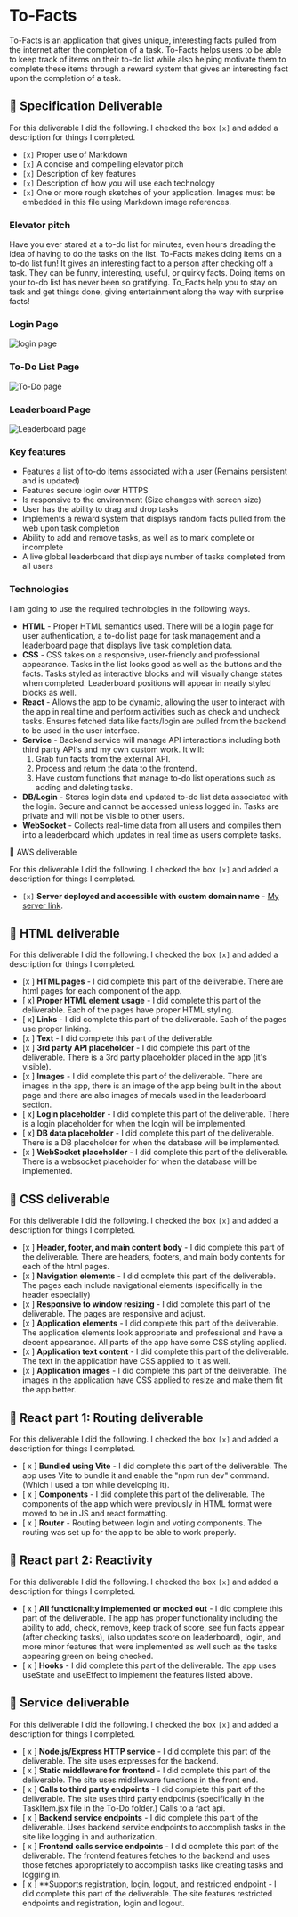 # To-Facts
<!--[My Notes](notes.md)

For the AWS Section. I learned a lot about how to set up a web server on the Amazon cloud. I learned that there are a lot of different types of domains. There are also a lot of rules you can use in the records sections which helps control the routing. This is somewhat similar to the redirects in WordPress. However it is a little bit different in that these rules can form the basis of the site and the site cannot always function without them. 

For the HTML section I learned a lot about using html to group components together, specifically making list like structuers. I learned that sometimes instead of using unordered lists or other actual list components its better to make div groups that are grouped together because it allows more functionality. I also learned a bit about HTML semantics. Such as sectioning div groups and other items and using nav around links.

For the CSS section I learned a lot about using styling to make HTML components pretty. I learned that there are certain subtle differences that can give you the results you need. Like setting height to 100vh expands the height to fill screen while setting it to 100% doesn't. (Which I guess makes sense since vh = view height) I also learned a lot about CSS components and using them to get results on the HTMl components that look good. 

For the React Part 1 I learned about using nav links to set up routing as a single page application. I also learned about establishing each HTML component as a React component I also learned a lot about modularization as well.

For React Part 2 I learned a lot about the syntax requirements (syntax errors/debugging took the most amount of time). I also learned a lot about the different components of a functional react app like use effect and use state.
in addition I felt like I learned a lot about JS functions and react specific functions as well. I felt like so far this part of the project has helped me to learn the most out of all of the parts. 

For Simon Service I felt like I learned a lot about working between the front and the backend. Once again the syntax errors and the debugging took a lot of time for me. I also felt like I learned a lot more about async code and await. Which was something that I was a little confused about before but I felt like I got a better hold of during this process. I also felt like I learned a bit about debugging code and writing better JS/react since this section was almost entirely made of JS.  
-->


To-Facts is an application that gives unique, interesting facts pulled from the internet after the completion of a task. To-Facts helps users to be able to keep track of items on their to-do list while also helping motivate them to complete these items through a reward system that gives an interesting fact upon the completion of a task.  

## 🚀 Specification Deliverable

For this deliverable I did the following. I checked the box `[x]` and added a description for things I completed.

- `[x]` Proper use of Markdown
- `[x]` A concise and compelling elevator pitch
- `[x]` Description of key features
- `[x]` Description of how you will use each technology
- `[x]` One or more rough sketches of your application. Images must be embedded in this file using Markdown image references.

### Elevator pitch

Have you ever stared at a to-do list for minutes, even hours dreading the idea of having to do the tasks on the list. To-Facts makes doing items on a to-do list fun! It gives an interesting fact to a person after checking off a task. They can be funny, interesting, useful, or quirky facts. Doing items on your to-do list has never been so gratifying. To_Facts help you to stay on task and get things done, giving entertainment along the way with surprise facts!

### Login Page
![login page](IMG_2256.jpeg)
### To-Do List Page
![To-Do page](IMG_2259.jpeg)
### Leaderboard Page
![Leaderboard page](IMG_2258.jpeg)

### Key features

- Features a list of to-do items associated with a user (Remains persistent and is updated)
- Features secure login over HTTPS
- Is responsive to the environment (Size changes with screen size)
- User has the ability to drag and drop tasks
- Implements a reward system that displays random facts pulled from the web upon task completion
- Ability to add and remove tasks, as well as to mark complete or incomplete
- A live global leaderboard that displays number of tasks completed from all users
 

### Technologies

I am going to use the required technologies in the following ways.

- **HTML** - Proper HTML semantics used. There will be a login page for user authentication, a to-do list page for task management and a leaderboard page that displays live task completion data. 
- **CSS** - CSS takes on a responsive, user-friendly and professional appearance. Tasks in the list looks good as well as the buttons and the facts. Tasks styled as interactive blocks and will visually change states when completed.  Leaderboard positions will appear in neatly styled blocks as well.
- **React** - Allows the app to be dynamic, allowing the user to interact with the app in real time and perform activities such as check and uncheck tasks. Ensures fetched data like facts/login are pulled from the backend to be used in the user interface. 
- **Service** - Backend service will manage API interactions including both third party API's and my own custom work. It will:  
  1. Grab fun facts from the external API.
  2. Process and return the data to the frontend.
  3. Have custom functions that manage to-do list operations such as adding and deleting tasks.
- **DB/Login** - Stores login data and updated to-do list data associated with the login. Secure and cannot be accessed unless logged in. Tasks are private and will not be visible to other users. 
- **WebSocket** - Collects real-time data from all users and compiles them into a leaderboard which updates in real time as users complete tasks. 

 🚀 AWS deliverable

For this deliverable I did the following. I checked the box `[x]` and added a description for things I completed.

- `[x]` **Server deployed and accessible with custom domain name** - [My server link](https://todo-facts.click).

## 🚀 HTML deliverable

For this deliverable I did the following. I checked the box `[x]` and added a description for things I completed.

- [x ] **HTML pages** - I did complete this part of the deliverable. There are html pages for each component of the app. 
- [ x] **Proper HTML element usage** - I did complete this part of the deliverable. Each of the pages have proper HTML styling.
- [ x] **Links** - I did complete this part of the deliverable. Each of the pages use proper linking.
- [x ] **Text** - I did complete this part of the deliverable.
- [x ] **3rd party API placeholder** - I did complete this part of the deliverable. There is a 3rd party placeholder placed in the app (it's visible).
- [x ] **Images** - I did complete this part of the deliverable. There are images in the app, there is an image of the app being built in the about page and there are also images of medals used in the leaderboard section. 
- [ x] **Login placeholder** - I did complete this part of the deliverable. There is a login placeholder for when the login will be implemented. 
- [ x] **DB data placeholder** - I did complete this part of the deliverable. There is a DB placeholder for when the database will be implemented.
- [x ] **WebSocket placeholder** - I did complete this part of the deliverable. There is a websocket placeholder for when the database will be implemented.

## 🚀 CSS deliverable

For this deliverable I did the following. I checked the box `[x]` and added a description for things I completed.

- [x ] **Header, footer, and main content body** - I did complete this part of the deliverable. There are headers, footers, and main body contents for each of the html pages. 
- [x ] **Navigation elements** - I did complete this part of the deliverable. The pages each include navigational elements (specifically in the header especially)
- [x ] **Responsive to window resizing** - I did complete this part of the deliverable. The pages are responsive and adjust. 
- [x ] **Application elements** - I did complete this part of the deliverable. The application elements look appropriate and professional and have a decent appearance. All parts of the app have some CSS styling applied. 
- [x ] **Application text content** - I did complete this part of the deliverable. The text in the application have CSS applied to it as well. 
- [x ] **Application images** - I did complete this part of the deliverable. The images in the application have CSS applied to resize and make them fit the app better.

## 🚀 React part 1: Routing deliverable

For this deliverable I did the following. I checked the box `[x]` and added a description for things I completed.

- [ x ] **Bundled using Vite** - I did complete this part of the deliverable. The app uses Vite to bundle it and enable the "npm run dev" command. (Which I used a ton while developing it).
- [ x ] **Components** - I did complete this part of the deliverable. The components of the app which were previously in HTML format were moved to be in JS and react formatting. 
- [ x ] **Router** - Routing between login and voting components. The routing was set up for the app to be able to work properly.

## 🚀 React part 2: Reactivity

For this deliverable I did the following. I checked the box `[x]` and added a description for things I completed.

- [ x ] **All functionality implemented or mocked out** - I did complete this part of the deliverable. The app has proper functionality including the ability to add, check, remove, keep track of score, see fun facts appear (after checking tasks), (also updates score on leaderboard), login, and more minor features that were implemented as well such as the tasks appearing green on being checked. 
- [ x ] **Hooks** - I did complete this part of the deliverable. The app uses useState and useEffect to implement the features listed above.

## 🚀 Service deliverable

For this deliverable I did the following. I checked the box `[x]` and added a description for things I completed.

- [ x ] **Node.js/Express HTTP service** - I did complete this part of the deliverable. The site uses expresses for the backend. 
- [ x ] **Static middleware for frontend** - I did complete this part of the deliverable. The site uses middleware functions in the front end.
- [ x ] **Calls to third party endpoints** - I did complete this part of the deliverable. The site uses third party endpoints (specifically in the TaskItem.jsx file in the To-Do folder.) Calls to a fact api. 
- [ x ] **Backend service endpoints** - I did complete this part of the deliverable. Uses backend service endpoints to accomplish tasks in the site like logging in and authorization. 
- [ x ] **Frontend calls service endpoints** - I did complete this part of the deliverable. The frontend features fetches to the backend and uses those fetches appropriately to accomplish tasks like creating tasks and logging in. 
- [ x ] **Supports registration, login, logout, and restricted endpoint - I did complete this part of the deliverable. The site features restricted endpoints and registration, login and logout. 
<!--##
## 🚀 DB/Login deliverable

For this deliverable I did the following. I checked the box `[x]` and added a description for things I completed.
- [ ] **Stores data in MongoDB** - I did not complete this part of the deliverable.
- [ ] **Stores credentials in MongoDB** - I did not complete this part of the deliverable.
.

## 🚀 WebSocket deliverable

For this deliverable I did the following. I checked the box `[x]` and added a description for things I completed.

- [ ] **Backend listens for WebSocket connection** - I did not complete this part of the deliverable.
- [ ] **Frontend makes WebSocket connection** - I did not complete this part of the deliverable.
- [ ] **Data sent over WebSocket connection** - I did not complete this part of the deliverable.
- [ ] **WebSocket data displayed** - I did not complete this part of the deliverable.
- [ ] **Application is fully functional** - I did not complete this part of the deliverable.-->
